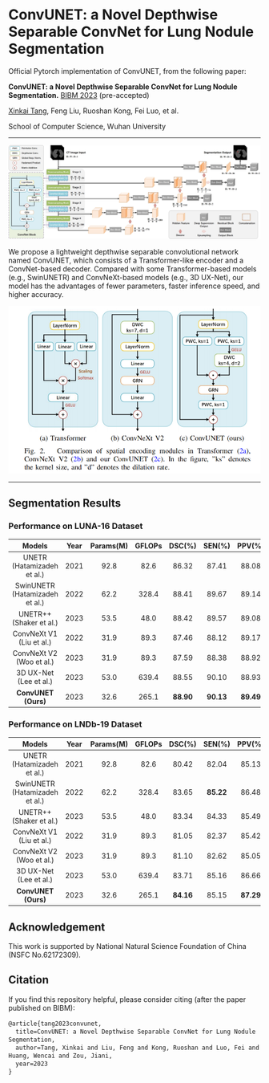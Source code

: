 # ConvUNET: a Novel Depthwise Separable ConvNet for Lung Nodule Segmentation

Official Pytorch implementation of ConvUNET, from the following paper:

**ConvUNET: a Novel Depthwise Separable ConvNet for Lung Nodule Segmentation.** [BIBM 2023](https://bidma.cpsc.ucalgary.ca/IEEE-BIBM-2023/) (pre-accepted)

[Xinkai Tang](https://xinkai-tang.github.io), Feng Liu, Ruoshan Kong, Fei Luo, et al.

School of Computer Science, Wuhan University

---

![](figures/ConvUNET.png)

We propose a lightweight depthwise separable convolutional network named ConvUNET, which consists of a Transformer-like encoder and a ConvNet-based decoder.
Compared with some Transformer-based models (e.g., SwinUNETR) and ConvNeXt-based models (e.g., 3D UX-Net), our model has the advantages of fewer parameters, faster inference speed, and higher accuracy. 

![](figures/BasicBlocks.png)

---

## Segmentation Results
### Performance on LUNA-16 Dataset
|             Models             | Year  | Params(M) | GFLOPs |  DSC(\%)  |  SEN(\%)  |  PPV(\%)  |
| :----------------------------: | :---: | :-------: | :----: | :-------: | :-------: | :-------: |
|   UNETR (Hatamizadeh et al.)   | 2021  |   92.8    |  82.6  |   86.32   |   87.41   |   88.08   |
| SwinUNETR (Hatamizadeh et al.) | 2022  |   62.2    | 328.4  |   88.41   |   89.67   |   89.14   |
|    UNETR++ (Shaker et al.)     | 2023  |   53.5    |  48.0  |   88.42   |   89.57   |   89.08   |
|    ConvNeXt V1 (Liu et al.)    | 2022  |   31.9    |  89.3  |   87.46   |   88.12   |   89.17   |
|    ConvNeXt V2 (Woo et al.)    | 2023  |   31.9    |  89.3  |   87.59   |   88.38   |   88.92   |
|     3D UX-Net (Lee et al.)     | 2023  |   53.0    | 639.4  |   88.55   |   90.10   |   88.93   |
|      **ConvUNET (Ours)**       | 2023  |   32.6    | 265.1  | **88.90** | **90.13** | **89.49** |

### Performance on LNDb-19 Dataset
|             Models             | Year  | Params(M) | GFLOPs |  DSC(\%)  |  SEN(\%)  |  PPV(\%)  |
| :----------------------------: | :---: | :-------: | :----: | :-------: | :-------: | :-------: |
|   UNETR (Hatamizadeh et al.)   | 2021  |   92.8    |  82.6  |   80.42   |   82.04   |   85.13   |
| SwinUNETR (Hatamizadeh et al.) | 2022  |   62.2    | 328.4  |   83.65   | **85.22** |   86.48   |
|    UNETR++ (Shaker et al.)     | 2023  |   53.5    |  48.0  |   83.34   |   84.33   |   85.49   |
|    ConvNeXt V1 (Liu et al.)    | 2022  |   31.9    |  89.3  |   81.05   |   82.37   |   85.42   |
|    ConvNeXt V2 (Woo et al.)    | 2023  |   31.9    |  89.3  |   81.10   |   82.62   |   85.05   |
|     3D UX-Net (Lee et al.)     | 2023  |   53.0    | 639.4  |   83.71   |   85.16   |   86.66   |
|      **ConvUNET (Ours)**       | 2023  |   32.6    | 265.1  | **84.16** |   85.15   | **87.29** |


## Acknowledgement
This work is supported by National Natural Science Foundation of China (NSFC No.62172309).


## Citation 
If you find this repository helpful, please consider citing (after the paper published on BIBM):
```
@article{tang2023convunet,
  title=ConvUNET: a Novel Depthwise Separable ConvNet for Lung Nodule Segmentation,
  author=Tang, Xinkai and Liu, Feng and Kong, Ruoshan and Luo, Fei and Huang, Wencai and Zou, Jiani,
  year=2023
}
```
